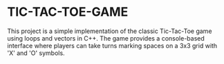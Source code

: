 # TIC-TAC-TOE-GAME
 This project is a simple implementation of the classic Tic-Tac-Toe game using loops and vectors in C++. The game provides a console-based interface where players can take turns marking spaces on a 3x3 grid with 'X' and 'O' symbols.

